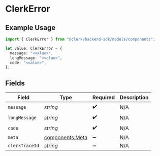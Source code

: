 # ClerkError

## Example Usage

```typescript
import { ClerkError } from "@clerk/backend-sdk/models/components";

let value: ClerkError = {
  message: "<value>",
  longMessage: "<value>",
  code: "<value>",
};
```

## Fields

| Field                                              | Type                                               | Required                                           | Description                                        |
| -------------------------------------------------- | -------------------------------------------------- | -------------------------------------------------- | -------------------------------------------------- |
| `message`                                          | *string*                                           | :heavy_check_mark:                                 | N/A                                                |
| `longMessage`                                      | *string*                                           | :heavy_check_mark:                                 | N/A                                                |
| `code`                                             | *string*                                           | :heavy_check_mark:                                 | N/A                                                |
| `meta`                                             | [components.Meta](../../models/components/meta.md) | :heavy_minus_sign:                                 | N/A                                                |
| `clerkTraceId`                                     | *string*                                           | :heavy_minus_sign:                                 | N/A                                                |